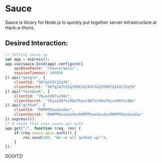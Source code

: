 Sauce
=====

Sauce is library for Node.js to quickly put together server infrastructure at Hack-a-thons.

Desired Interaction:
--------------------
```javascript
// Setting sauce up
var app = express();
app.use(sauce.bind(app).configure({
    apiBaseRoute: "/sauce/apis/",
    sessionTimeout: 300000
}).api("google", {
    clientId: "987q243t32q76",
    clientSecret: "987q243t32q76987q243t32q76987q243t32q76"
}).api("facebook", {
    clientId: "76yui987ui98u",
    clientSecret: "76yui987ui98u76yui987ui98u76yui987ui98u"
}).api("github", {
    clientId: "ROMPPDasdasdas",
    clientSecret: "ROMPPDasdasdasROMPPDasdasdasROMPPDasdasdas"
}).express());
// A route that uses sauce api auth
app.get("/", function (req, res) {
    if (req.sauce.apis.auth()) {
        res.send(200, "We're all authed up!");
    }
});
```

DOOITZ!
